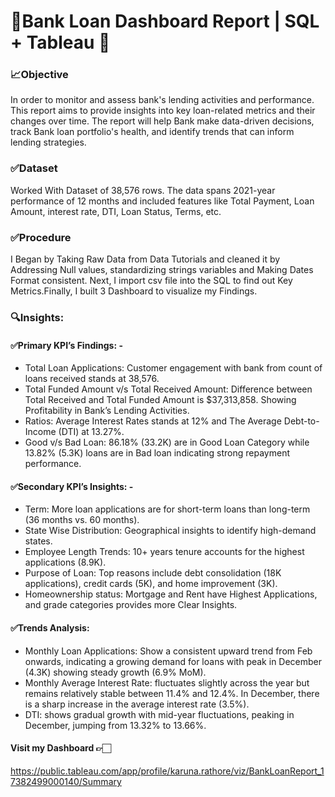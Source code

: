 # 💼Bank Loan Dashboard Report | SQL + Tableau 🏦
### 📈Objective
In order to monitor and assess bank's lending activities and performance. This report aims to provide insights into key loan-related metrics and their changes over time. The report will help Bank make data-driven decisions, track Bank loan portfolio's health, and identify trends that can inform lending strategies.
### ✅Dataset
Worked With Dataset of 38,576 rows. The data spans 2021-year performance of 12 months and included features like Total Payment, Loan Amount, interest rate, DTI, Loan Status, Terms, etc.
### ✅Procedure
I Began by Taking Raw Data from Data Tutorials and cleaned it by Addressing Null values, standardizing strings variables and Making Dates Format consistent. Next, I import csv file into the SQL to find out Key Metrics.Finally, I built 3 Dashboard to visualize my Findings. 

### 🔍Insights:
#### ✅Primary KPI’s Findings: -
* Total Loan Applications: Customer engagement with bank from count of loans received stands at 38,576.
* Total Funded Amount v/s Total Received Amount: Difference between Total Received and Total Funded Amount is $37,313,858. Showing Profitability in Bank’s Lending Activities.
* Ratios: Average Interest Rates stands at 12% and The Average Debt-to-Income (DTI) at 13.27%. 
* Good v/s Bad Loan: 86.18% (33.2K) are in Good Loan Category while 13.82% (5.3K) loans are in Bad loan indicating strong repayment performance. 

#### ✅Secondary KPI’s Insights: - 
* Term: More loan applications are for short-term loans than long-term (36 months vs. 60 months).
* State Wise Distribution: Geographical insights to identify high-demand states.
* Employee Length Trends: 10+ years tenure accounts for the highest applications (8.9K).
* Purpose of Loan: Top reasons include debt consolidation (18K applications), credit cards (5K), and home improvement (3K).
* Homeownership status: Mortgage and Rent have Highest Applications, and grade categories provides more Clear Insights. 

#### ✅Trends Analysis:

* Monthly Loan Applications: Show a consistent upward trend from Feb onwards, indicating a growing demand for loans with peak in December (4.3K) showing steady growth (6.9% MoM).
* Monthly Average Interest Rate: fluctuates slightly across the year but remains relatively stable between 11.4% and 12.4%. In December, there is a sharp increase in the average interest rate (3.5%).
* DTI: shows gradual growth with mid-year fluctuations, peaking in December, jumping from 13.32% to 13.66%.

#### Visit my Dashboard 👉🏻
https://public.tableau.com/app/profile/karuna.rathore/viz/BankLoanReport_17382499000140/Summary
